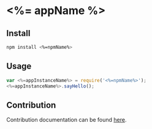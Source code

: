 
# <%= appName %>

## Install

```bash
npm install <%=npmName%>
```

## Usage

```javascript
var <%=appInstanceName%> = require('<%=npmName%>');
<%=appInstanceName%>.sayHello();
```

## Contribution

Contribution documentation can be found [here](CONTRIBUTING.md).
